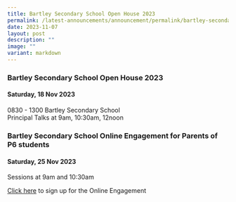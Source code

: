 ```yaml
---
title: Bartley Secondary School Open House 2023
permalink: /latest-announcements/announcement/permalink/bartley-secondary-school-open-house-2023/
date: 2023-11-07
layout: post
description: ""
image: ""
variant: markdown
---
```

### Bartley Secondary School Open House 2023
#### Saturday, 18 Nov 2023<br>
0830 - 1300
Bartley Secondary School<br>
Principal Talks at 9am, 10:30am, 12noon

### Bartley Secondary School Online Engagement for Parents of P6 students
#### Saturday, 25 Nov 2023 <br>
Sessions at 9am and 10:30am<br>

[Click here](https://form.gov.sg/653cd054a250030012ee46a8) to sign up for the Online Engagement